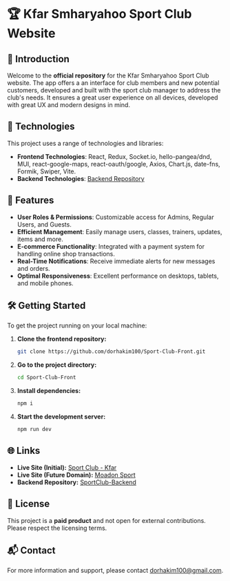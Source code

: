 # 🏆 Kfar Smharyahoo Sport Club Website

## 📌 Introduction

Welcome to the **official repository** for the Kfar Smharyahoo Sport Club website. The app offers a an interface for club members and new potential customers, developed and built with the sport club manager to address the club's needs. It ensures a great user experience on all devices, developed with great UX and modern designs in mind.

## 🚀 Technologies

This project uses a range of technologies and libraries:

- **Frontend Technologies**: React, Redux, Socket.io, hello-pangea/dnd, MUI, react-google-maps, react-oauth/google, Axios, Chart.js, date-fns, Formik, Swiper, Vite.
- **Backend Technologies**: [Backend Repository](https://github.com/dorhakim100/SportClub-BackEnd)

## 🌟 Features

- **User Roles & Permissions**: Customizable access for Admins, Regular Users, and Guests.
- **Efficient Management**: Easily manage users, classes, trainers, updates, items and more.
- **E-commerce Functionality**: Integrated with a payment system for handling online shop transactions.
- **Real-Time Notifications**: Receive immediate alerts for new messages and orders.
- **Optimal Responsiveness**: Excellent performance on desktops, tablets, and mobile phones.

## 🛠 Getting Started

To get the project running on your local machine:

1. **Clone the frontend repository:**
   ```bash
   git clone https://github.com/dorhakim100/Sport-Club-Front.git
   ```
2. **Go to the project directory:**
   ```bash
   cd Sport-Club-Front
   ```
3. **Install dependencies:**
   ```bash
   npm i
   ```
4. **Start the development server:**
   ```bash
   npm run dev
   ```

## 🌐 Links

- **Live Site (Initial):** [Sport Club - Kfar](https://sportclub-kfar.onrender.com)
- **Live Site (Future Domain):** [Moadon Sport](https://moadonsport.com/)
- **Backend Repository:** [SportClub-Backend](https://github.com/dorhakim100/SportClub-BackEnd)

## 📜 License

This project is a **paid product** and not open for external contributions. Please respect the licensing terms.

## 📬 Contact

For more information and support, please contact dorhakim100@gmail.com.
